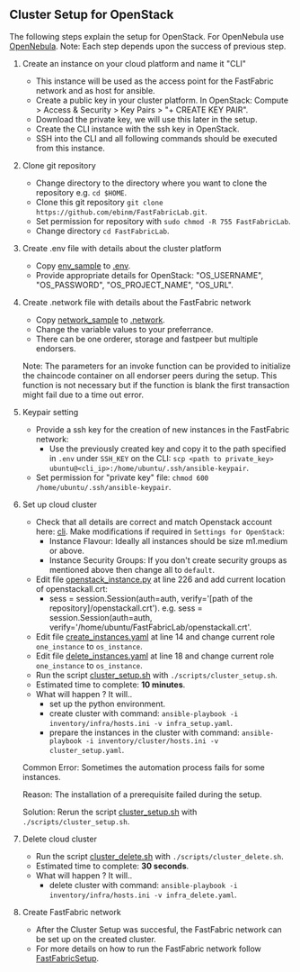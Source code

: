 Cluster Setup for OpenStack
------------

The following steps explain the setup for OpenStack. For OpenNebula use [OpenNebula](ClusterSetup.md).
Note: Each step depends upon the success of previous step. 

1. Create an instance on your cloud platform and name it "CLI"
    * This instance will be used as the access point for the FastFabric network and as host for ansible.
    * Create a public key in your cluster platform. In OpenStack: Compute > Access & Security > Key Pairs > "+ CREATE KEY PAIR".
    * Download the private key, we will use this later in the setup.
    * Create the CLI instance with the ssh key in OpenStack.
    * SSH into the CLI and all following commands should be executed from this instance.

2. Clone git repository
    * Change directory to the directory where you want to clone the repository e.g. `cd $HOME`.
    * Clone this git repository `git clone https://github.com/ebinm/FastFabricLab.git`.
    * Set permission for repository with `sudo chmod -R 755 FastFabricLab`.
    * Change directory `cd FastFabricLab`.

3. Create .env file with details about the cluster platform
    * Copy [env_sample](../env_sample) to [.env](../.env).
    * Provide appropriate details for OpenStack: "OS_USERNAME", "OS_PASSWORD", "OS_PROJECT_NAME", "OS_URL".

4. Create .network file with details about the FastFabric network
    * Copy [network_sample](../network_sample) to [.network](../.network).
    * Change the variable values to your preferrance.
    * There can be one orderer, storage and fastpeer but multiple endorsers.
   
   Note: The parameters for an invoke function can be provided to initialize the chaincode container on all endorser peers during the setup.
   This function is not necessary but if the function is blank the first transaction might fail due to a time out error.

5. Keypair setting  
    * Provide a ssh key for the creation of new instances in the FastFabric network:
        - Use the previously created key and copy it to the path specified in `.env` under `SSH_KEY` on the CLI: `scp <path to private_key> ubuntu@<cli_ip>:/home/ubuntu/.ssh/ansible-keypair`.
    * Set permission for "private key" file: `chmod 600 /home/ubuntu/.ssh/ansible-keypair`.

6. Set up cloud cluster
    * Check that all details are correct and match Openstack account here: [cli](../inventory/infra/group_vars/cli.yml). Make modifications if required in `Settings for OpenStack`:
        * Instance Flavour: Ideally all instances should be size m1.medium or above.
        * Instance Security Groups: If you don't create security groups as mentioned above then change all to `default`.
    * Edit file [openstack_instance.py](cluster_infra/roles/os_instance/files/openstack_instance.py) at line 226 and add current location of openstackall.crt:
        * sess = session.Session(auth=auth, verify='[path of the repository]/openstackall.crt').
          e.g. sess = session.Session(auth=auth, verify='/home/ubuntu/FastFabricLab/openstackall.crt'.
    * Edit file [create_instances.yaml](playbooks/create_instances.yaml) at line 14 and change current role `one_instance` to `os_instance`.
    * Edit file [delete_instances.yaml](playbooks/delete_instances.yaml) at line 18 and change current role `one_instance` to `os_instance`.
    * Run the script [cluster_setup.sh](../scripts/cluster_setup.sh) with `./scripts/cluster_setup.sh`.
    * Estimated time to complete: **10 minutes**.
    * What will happen ? It will..
        * set up the python environment.
        * create cluster with command: `ansible-playbook -i inventory/infra/hosts.ini -v infra_setup.yaml`.
        * prepare the instances in the cluster with command: `ansible-playbook -i inventory/cluster/hosts.ini -v cluster_setup.yaml`.

   Common Error: Sometimes the automation process fails for some instances. 

   Reason: The installation of a prerequisite failed during the setup.

   Solution: Rerun the script [cluster_setup.sh](../scripts/cluster_setup.sh) with `./scripts/cluster_setup.sh`.

7. Delete cloud cluster  
    * Run the script [cluster_delete.sh](../scripts/cluster_delete.sh) with `./scripts/cluster_delete.sh`.
    * Estimated time to complete: **30 seconds**.
    * What will happen ? It will..
        * delete cluster with command: `ansible-playbook -i inventory/infra/hosts.ini -v infra_delete.yaml`.

8. Create FastFabric network
    * After the Cluster Setup was succesful, the FastFabric network can be set up on the created cluster. 
    * For more details on how to run the FastFabric network follow [FastFabricSetup](FastFabricSetup.md).


